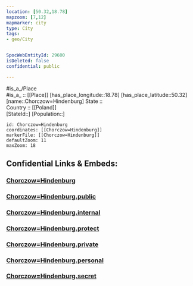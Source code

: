 ```yaml
---
location: [50.32,18.78] 
mapzoom: [7,12] 
mapmarker: city 
type: City
tags:
- geo/City


SpocWebEntityId: 29600
isDeleted: false
confidential: public

---
```

#is_a_/Place  
#is_a_ :: [[Place]] 
[has_place_longitude::18.78] 
[has_place_latitude::50.32] 
[name::Chorczow=Hindenburg] 
State ::  
Country :: [[Poland]]  
[StateId::] 
[Population::] 



```leaflet
id: Chorczow=Hindenburg
coordinates: [[Chorczow=Hindenburg]] 
markerFile: [[Chorczow=Hindenburg]] 
defaultZoom: 11 
maxZoom: 18
```


## Confidential Links & Embeds: 

### [Chorczow=Hindenburg](/_Standards/Earth/Continent/Europe/Europe~East/Poland/Provinces~Poland/Silesian/City/Chorczow=Hindenburg.md) 

### [Chorczow=Hindenburg.public](/_public/Earth/Continent/Europe/Europe~East/Poland/Provinces~Poland/Silesian/City/Chorczow=Hindenburg.public.md) 

### [Chorczow=Hindenburg.internal](/_internal/Earth/Continent/Europe/Europe~East/Poland/Provinces~Poland/Silesian/City/Chorczow=Hindenburg.internal.md) 

### [Chorczow=Hindenburg.protect](/_protect/Earth/Continent/Europe/Europe~East/Poland/Provinces~Poland/Silesian/City/Chorczow=Hindenburg.protect.md) 

### [Chorczow=Hindenburg.private](/_private/Earth/Continent/Europe/Europe~East/Poland/Provinces~Poland/Silesian/City/Chorczow=Hindenburg.private.md) 

### [Chorczow=Hindenburg.personal](/_personal/Earth/Continent/Europe/Europe~East/Poland/Provinces~Poland/Silesian/City/Chorczow=Hindenburg.personal.md) 

### [Chorczow=Hindenburg.secret](/_secret/Earth/Continent/Europe/Europe~East/Poland/Provinces~Poland/Silesian/City/Chorczow=Hindenburg.secret.md)

